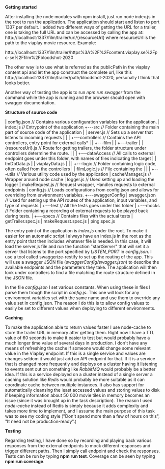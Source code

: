 **Getting started**

After installing the node modules with npm install, just run node index.js in the root to run the application. The application should start and listen to port 1337 per default. I added two different ways of getting the URL for a trailer, one is taking the full URL and can be accessed by calling the app at: http://localhost:1337/film/trailer/url/{resourceUrl} where resourceUrl is the path to the viaplay movie resource. Example: 

 http://localhost:1337/film/trailer/https%3A%2F%2Fcontent.viaplay.se%2Fpc-se%2Ffilm%2Fbloodshot-2020

The other way is to use what is referred as the publicPath in the viaplay content api and let the app construct the complete url, like this 
http://localhost:1337/film/trailer/path/bloodshot-2020, personally I think that looks better.

Another way of testing the app is to run *npm run swagger* from the command while the app is running and the browser should open with swagger documentation.

**Structure of source code**

|   config.json  // Contains various configuration variables for the application.
|   index.js // Entrypoint of the application 
+---src  // Folder containing the main part of source code of the application
|   |   server.js  // Sets up a server that listens to incoming requests
|   |
|   +---controllers  // Contains the API controllers, entry point for external calls*
|   |   \+---film
|   |       +\---trailer
|   |               {resourceUrl}.js  // Route for getting trailers, the folder structure under controllers determine the route. 
|   |
|   +---dataAccess  // All calls to external endpoint goes under this folder, with names of files indicating the target
|   |       tmDbData.js
|   |       viaplayData.js
|   |
|   +---logic  // Folder containing logic code, often called from the controllers
|   |       filmLogic.js // File containing the
|   |
|   \+---utils // Various utility code used by the application
|           cacheManager.js  // Wrapper around node cache
|           logger.js  // Used setting up and loading the logger
|           makeRequest.js  // Request wrapper, Handles requests to external endpoints
|           config.js  // Loads configurations from config.json and allows for overriding from environment variables. 
+---swaggerConfig
|       swagger.json  // Used for setting up the API routes of the application, input variables, and type of requests
|
+---test  // All the tests goes under this folder
|   +---mocks  // Folder containing a recording of external requests to be played back during tests.
|   +---specs  // Contains files with the actual tests
|           getTrailer.spec.js
|           makeRequest.spec.js
|           ping.spec.js



The entry point of the application is *index.js* under the root. To make it easier for an automatic script I always have an index.js in the root as the entry point that then includes whatever file is needed.  In this case, it will load the server.js file and run the function "startServer" that will set it a server that listens to the port specified by *LISTEN_PORT* in *config.json*.  I use a tool called swaggerize-restify to set up the routing of the app. This will use a swagger JSON file (*swaggerConfig/swagger.json*) to describe the available endpoints and the parameters they take. The application will then look under controllers to find a file matching the route structure defined in the JSON file.

In the file *config.json* I set various constants. When using these in files I parse them trough the script in *config.js*. This one will look for any environment variables set with the same name and use them to override any value set in config.json. The reason I do this is to allow config values to easily be set to different values when deploying to different environments.

**Caching**

To make the application able to return values faster I use node-cache to store the trailer URL in memory after getting them. Right now I have a TTL value of 60 seconds to make it easier to test but would probably have a much longer time value of several days in production. I don't have any means of refreshing the cache if someone would change some relevant value in the Viaplay endpoint. If this is a single service and values are changes seldom it would just add an API endpoint for that. If it is a service that is changed more frequently and deploys on a cluster having it listening to events sent out on something like *RabbitMQ* would probably be a better idea. If this is a service deployed on a cluster instead of a single server a caching solution like *Redis* would probably be more suitable as it can coordinate cache between multiple instances. It also has support for automatically cleansing the least accessed values and storing values to disk if keeping information about 50 000 movie tiles in memory becomes an issue (since it was brought up in the task description). The reason I used *node-cache* instead of Redis is simply because it adds complexity and takes more time to implement, and I assume the main purpose of this task was to see my coding style ("Don't spend more than a few of hours on this", "It need not be production-ready".)

**Testing**

Regarding testing, I have done so by recording and playing back various responses from the external endpoints to mock different responses and trigger different paths. Then I simply call endpoint and check the responses. Tests can be run by typing **npm run test**. Coverage can be seen by typing **npm run coverage**. 